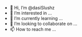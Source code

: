 - 👋 Hi, I’m @dasiSlushz
- 👀 I’m interested in ...
- 🌱 I’m currently learning ...
- 💞️ I’m looking to collaborate on ...
- 📫 How to reach me ...

<!---
dasiSlushz/dasiSlushz is a ✨ special ✨ repository because its `README.md` (this file) appears on your GitHub profile.
You can click the Preview link to take a look at your changes.
--->
